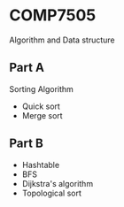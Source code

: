 # COMP7505
Algorithm and Data structure
## Part A
Sorting Algorithm
- Quick sort
- Merge sort
## Part B
- Hashtable
- BFS
- Dijkstra's algorithm
- Topological sort
